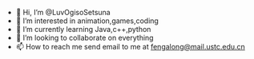 - 👋 Hi, I’m @LuvOgisoSetsuna
- 👀 I’m interested in animation,games,coding
- 🌱 I’m currently learning Java,c++,python
- 💞️ I’m looking to collaborate on everything
- 📫 How to reach me send email to me at fengalong@mail.ustc.edu.cn

<!---
LuvOgisoSetsuna/LuvOgisoSetsuna is a ✨ special ✨ repository because its `README.md` (this file) appears on your GitHub profile.
You can click the Preview link to take a look at your changes.
--->

